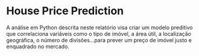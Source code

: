 # House Price Prediction


A análise em Python descrita neste relatório visa criar um modelo preditivo que correlaciona variáveis como o tipo de imóvel, a área útil, a localização geográfica, o número de divisões…para prever um preço de imóvel justo e enquadrado no mercado.
